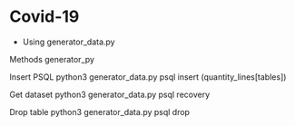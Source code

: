 # Covid-19

* Using generator_data.py

Methods generator_py

  Insert PSQL
  python3 generator_data.py psql insert (quantity_lines[tables])
  
  Get dataset
  python3 generator_data.py psql recovery
  
  Drop table
  python3 generator_data.py psql drop
  
  
